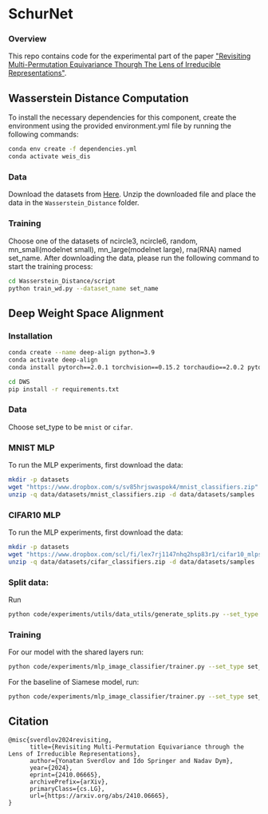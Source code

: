 # SchurNet

### Overview
This repo contains code for the experimental part of the paper ["Revisiting Multi-Permutation Equivariance Thourgh The Lens of Irreducible Representations"](https://arxiv.org/abs/2410.06665).

## Wasserstein Distance Computation
To install the necessary dependencies for this component, create the environment using the provided environment.yml file by running the following commands:

```bash
conda env create -f dependencies.yml
conda activate weis_dis
```
### Data
Download the datasets from [Here](https://drive.filen.io/f/69d1d525-1ce8-4770-88d6-a2cbc700785c#SXRTYQFcSUmGEirL8GQWZPEpSAaAY8EX).
Unzip the downloaded file and place the data in the `Wasserstein_Distance` folder.
### Training
Choose one of the datasets of ncircle3, ncircle6, random, mn_small(modelnet small), mn_large(modelnet large), rna(RNA) named set_name.
After downloading the data, please run the following command to start the training process:
```bash
cd Wasserstein_Distance/script
python train_wd.py --dataset_name set_name
```
## Deep Weight Space Alignment
### Installation
```bash
conda create --name deep-align python=3.9
conda activate deep-align
conda install pytorch==2.0.1 torchvision==0.15.2 torchaudio==2.0.2 pytorch-cuda=11.7 -c pytorch -c nvidia

cd DWS
pip install -r requirements.txt
```
### Data
Choose set_type to be `mnist` or `cifar`.

### MNIST MLP
To run the MLP experiments, first download the data:
```bash
mkdir -p datasets
wget "https://www.dropbox.com/s/sv85hrjswaspok4/mnist_classifiers.zip" -P data/datasets
unzip -q data/datasets/mnist_classifiers.zip -d data/datasets/samples

```
### CIFAR10 MLP
To run the MLP experiments, first download the data:
```bash
mkdir -p datasets
wget "https://www.dropbox.com/scl/fi/lex7rj1147nhq2hsp83r1/cifar10_mlps.zip?rlkey=tiyq14zl70hjbmhq2y9sg14xo&dl=1" -O data/datasets/cifar_classifiers.zip -P data/datasets
unzip -q data/datasets/cifar_classifiers.zip -d data/datasets/samples
```
### Split data:
Run
```bash
python code/experiments/utils/data_utils/generate_splits.py --set_type set_type
```
### Training
For our model with the shared layers run:
```bash
python code/experiments/mlp_image_classifier/trainer.py --set_type set_type --shared True
```
For the baseline of Siamese model, run:
```bash
python code/experiments/mlp_image_classifier/trainer.py --set_type set_type --shared False
```

## Citation
```
@misc{sverdlov2024revisiting,
      title={Revisiting Multi-Permutation Equivariance through the Lens of Irreducible Representations}, 
      author={Yonatan Sverdlov and Ido Springer and Nadav Dym},
      year={2024},
      eprint={2410.06665},
      archivePrefix={arXiv},
      primaryClass={cs.LG},
      url={https://arxiv.org/abs/2410.06665}, 
}
```
